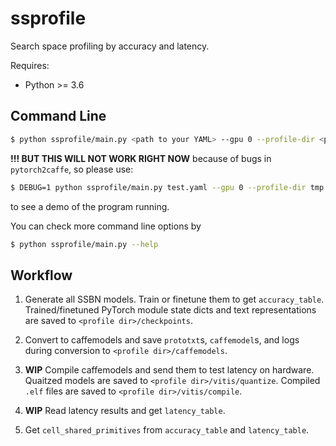 # ssprofile
Search space profiling by accuracy and latency.

Requires:
- Python >= 3.6

## Command Line

```sh
$ python ssprofile/main.py <path to your YAML> --gpu 0 --profile-dir <path to profile dir>
```

**!!! BUT THIS WILL NOT WORK RIGHT NOW** because of bugs in `pytorch2caffe`, so please use:
```sh
$ DEBUG=1 python ssprofile/main.py test.yaml --gpu 0 --profile-dir tmp
```
to see a demo of the program running.

You can check more command line options by
```sh
$ python ssprofile/main.py --help
```

## Workflow

1. Generate all SSBN models. Train or finetune them to get `accuracy_table`. Trained/finetuned PyTorch module state dicts and text representations are saved to `<profile dir>/checkpoints`.

1. Convert to caffemodels and save `prototxt`s, `caffemodel`s, and logs during conversion to `<profile dir>/caffemodels`.

1. **WIP** Compile caffemodels and send them to test latency on hardware. Quaitzed models are saved to `<profile dir>/vitis/quantize`. Compiled `.elf` files are saved to `<profile dir>/vitis/compile`.

1. **WIP** Read latency results and get `latency_table`.

1. Get `cell_shared_primitives` from `accuracy_table` and `latency_table`.
